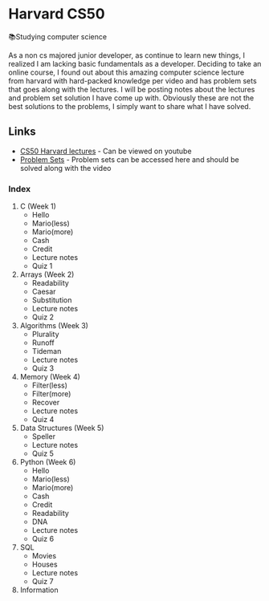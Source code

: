 # Harvard CS50

:books:Studying computer science

  As a non cs majored junior developer, as continue to learn new things, I realized I am lacking basic fundamentals as a developer. 
Deciding to take an online course, I found out about this amazing computer science lecture from harvard with hard-packed knowledge per 
video and has problem sets that goes along with the lectures. I will be posting notes about the lectures and problem set solution I have come up with. Obviously these are not the best solutions to the problems,
I simply want to share what I have solved. 

## Links

 * [CS50 Harvard lectures](https://www.youtube.com/playlist?list=PLhQjrBD2T381L3iZyDTxRwOBuUt6m1FnW) - Can be viewed on youtube 
 * [Problem Sets](https://cs50.harvard.edu/college/) - Problem sets can be accessed here and should be solved along with the video

### Index

1. C (Week 1)
    * Hello
    * Mario(less)
    * Mario(more)
    * Cash
    * Credit
    * Lecture notes
    * Quiz 1
2. Arrays (Week 2)
    * Readability
    * Caesar
    * Substitution
    * Lecture notes
    * Quiz 2
3. Algorithms (Week 3)
    * Plurality
    * Runoff
    * Tideman
    * Lecture notes
    * Quiz 3
4. Memory (Week 4)
    * Filter(less)
    * Filter(more)
    * Recover
    * Lecture notes
    * Quiz 4
5. Data Structures (Week 5)
    * Speller
    * Lecture notes
    * Quiz 5
6. Python (Week 6)
    * Hello
    * Mario(less)
    * Mario(more)
    * Cash
    * Credit
    * Readability
    * DNA
    * Lecture notes
    * Quiz 6
7. SQL
    * Movies
    * Houses
    * Lecture notes
    * Quiz 7
8. Information 


